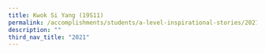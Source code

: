 ```yaml
---
title: Kwok Si Yang (19S11)
permalink: /accomplishments/students/a-level-inspirational-stories/2021/kwok-si-yang/
description: ""
third_nav_title: "2021"
---
```



